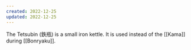 ```yaml
---
created: 2022-12-25
updated: 2022-12-25
---
```

The Tetsubin (鉄瓶) is a small iron kettle. It is used instead of the [[Kama]] during [[Bonryaku]].

